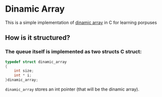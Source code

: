 # Dinamic Array

This is a simple implementation of [dinamic array](/data_structs/array/dinamic_array.c) in C for learning porpuses 

## How is it structured?

### The queue itself is implemented as two structs C struct:

```C
typedef struct dinamic_array
{
    int size;
    int * i;
}dinamic_array;
```
`dinamic_array` stores an int pointer (that will be the dinamic array).

